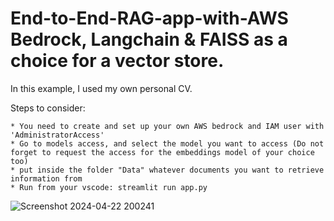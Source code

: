 # End-to-End-RAG-app-with-AWS Bedrock, Langchain & FAISS as a choice for a vector store.

In this example, I used my own personal CV.

Steps to consider:


    * You need to create and set up your own AWS bedrock and IAM user with 'AdministratorAccess'
    * Go to models access, and select the model you want to access (Do not forget to request the access for the embeddings model of your choice too)
    * put inside the folder "Data" whatever documents you want to retrieve information from
    * Run from your vscode: streamlit run app.py

![Screenshot 2024-04-22 200241](https://github.com/Sam1brahim/nd-to-End-RAG-app-with-Sreamlit/assets/84968960/1d069b16-b836-4cb3-a1f8-e12a2137d569)
